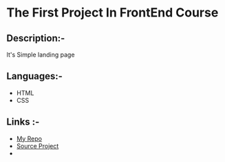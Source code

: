 # The First Project In FrontEnd Course

## Description:-

It's Simple landing page

## Languages:-

- HTML
- CSS

## Links :-

- [My Repo](https://KerolosLotfy.github.io/project-one/)
- [Source Project](https://islam28497.github.io/Template_1/)
-

